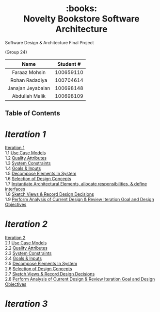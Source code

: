 <h1 align="center">
     <div align="center">
          :books:
     </div>
     Novelty Bookstore Software Architecture
</h1>

<p>
     Software Design & Architecture Final Project
</p>

<p>
     (Group 24)
</p>

| Name  | Student # |
| :-------------: | :-------------: |
| Faraaz Mohsin  | 100659110  |
| Rohan Radadiya  | 100704614  |
| Janajan Jeyabalan  | 100698148  |
| Abdullah Malik  | 100698109  |


## **Table of Contents**

# *Iteration 1*

[Iteration 1](https://github.com/two02k/NoveltyBookstoreArchitecture/tree/main/Iteration1)
</br>
1.1 [Use Case Models](https://github.com/two02k/NoveltyBookstoreArchitecture/tree/main/Iteration1/Use%20Case%20Models)
</br>
1.2 [Quality Attributes](https://github.com/two02k/NoveltyBookstoreArchitecture/tree/main/Iteration1/Quality%20Attributes)
</br>
1.3 [System Constraints](https://github.com/two02k/NoveltyBookstoreArchitecture/tree/main/Iteration1/System%20Constraints)
</br>
1.4 [Goals & Inputs](https://github.com/two02k/NoveltyBookstoreArchitecture/tree/main/Iteration1/Goals%20%26%20Inputs)
</br>
1.5 [Decompose Elements In System](https://github.com/two02k/NoveltyBookstoreArchitecture/tree/main/Iteration1/Decompose%20Elements%20In%20System)
</br>
1.6 [Selection of Design Concepts](https://github.com/two02k/NoveltyBookstoreArchitecture/tree/main/Iteration1#selection-of-design-concepts)
</br>
1.7 [Instantiate Architectural Elements, allocate responsibilities, & define interfaces](https://github.com/two02k/NoveltyBookstoreArchitecture/tree/main/Iteration1/Instantiate%20Architectural%20Elements)
</br>
1.8 [Sketch Views & Record Design Decisions](https://github.com/two02k/NoveltyBookstoreArchitecture/tree/main/Iteration1/Sketch%20Views%20%26%20Record%20Design%20Decisions)
</br>
1.9 [Perform Analysis of Current Design & Review Iteration Goal and Design Objectives](https://github.com/two02k/NoveltyBookstoreArchitecture/tree/main/Iteration1/Analysis)

# *Iteration 2*

[Iteration 2](https://github.com/two02k/NoveltyBookstoreArchitecture/tree/main/Iteration2)
</br>
2.1 [Use Case Models](https://github.com/two02k/NoveltyBookstoreArchitecture/tree/main/Iteration2/Use%20Case%20Models)
</br>
2.2 [Quality Attributes](https://github.com/two02k/NoveltyBookstoreArchitecture/tree/main/Iteration2/Quality%20Attributes)
</br>
2.3 [System Constraints](https://github.com/two02k/NoveltyBookstoreArchitecture/tree/main/Iteration2/System%20Constraints)
</br>
2.4 [Goals & Inputs](https://github.com/two02k/NoveltyBookstoreArchitecture/tree/main/Iteration2/Goals%20%26%20Inputs)
</br>
2.5 [Decompose Elements In System](https://github.com/two02k/NoveltyBookstoreArchitecture/tree/main/Iteration2/Decompose%20Elements%20In%20System)
</br>
2.6 [Selection of Design Concepts](https://github.com/two02k/NoveltyBookstoreArchitecture/tree/main/Iteration2/Selection%20of%20Design%20Concepts)
</br>
2.7 [Sketch Views & Record Design Decisions](https://github.com/two02k/NoveltyBookstoreArchitecture/tree/main/Iteration2/Sketch%20Views%20%26%20Record%20Design%20Decisions)
</br>
2.8 [Perform Analysis of Current Design & Review Iteration Goal and Design Objectives](https://github.com/two02k/NoveltyBookstoreArchitecture/tree/main/Iteration2/Analysis)

# *Iteration 3*
